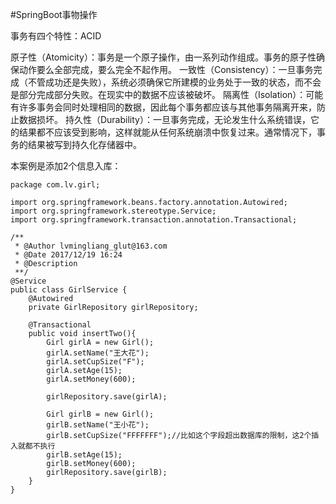 #SpringBoot事物操作

事务有四个特性：ACID

原子性（Atomicity）：事务是一个原子操作，由一系列动作组成。事务的原子性确保动作要么全部完成，要么完全不起作用。
一致性（Consistency）：一旦事务完成（不管成功还是失败），系统必须确保它所建模的业务处于一致的状态，而不会是部分完成部分失败。在现实中的数据不应该被破坏。
隔离性（Isolation）：可能有许多事务会同时处理相同的数据，因此每个事务都应该与其他事务隔离开来，防止数据损坏。
持久性（Durability）：一旦事务完成，无论发生什么系统错误，它的结果都不应该受到影响，这样就能从任何系统崩溃中恢复过来。通常情况下，事务的结果被写到持久化存储器中。

本案例是添加2个信息入库：
```
package com.lv.girl;

import org.springframework.beans.factory.annotation.Autowired;
import org.springframework.stereotype.Service;
import org.springframework.transaction.annotation.Transactional;

/**
 * @Author lvmingliang_glut@163.com
 * @Date 2017/12/19 16:24
 * @Description
 **/
@Service
public class GirlService {
    @Autowired
    private GirlRepository girlRepository;

    @Transactional
    public void insertTwo(){
        Girl girlA = new Girl();
        girlA.setName("王大花");
        girlA.setCupSize("F");
        girlA.setAge(15);
        girlA.setMoney(600);

        girlRepository.save(girlA);

        Girl girlB = new Girl();
        girlB.setName("王小花");
        girlB.setCupSize("FFFFFFF");//比如这个字段超出数据库的限制，这2个插入就都不执行
        girlB.setAge(15);
        girlB.setMoney(600);
        girlRepository.save(girlB);
    }
}
```

